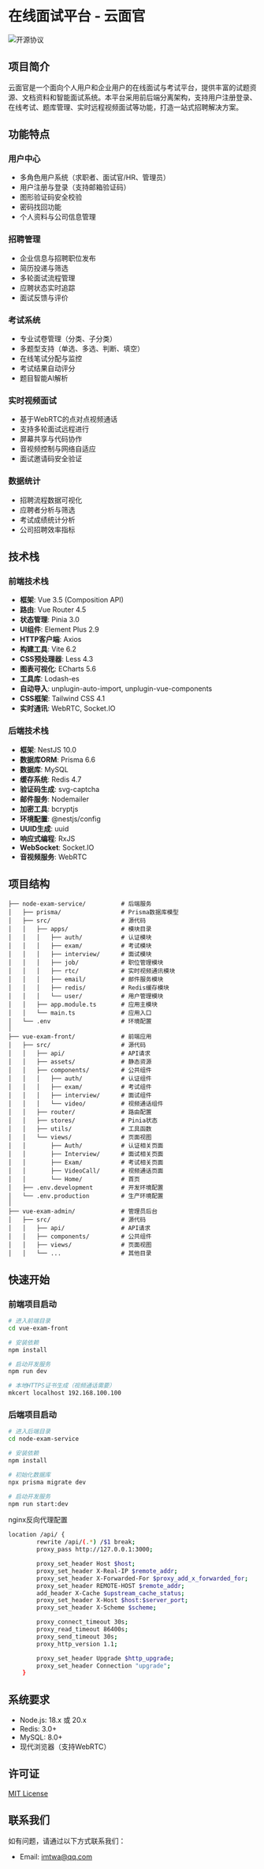 # 在线面试平台 - 云面官

![开源协议](https://img.shields.io/badge/协议-MIT-green)

## 项目简介

云面官是一个面向个人用户和企业用户的在线面试与考试平台，提供丰富的试题资源、文档资料和智能面试系统。本平台采用前后端分离架构，支持用户注册登录、在线考试、题库管理、实时远程视频面试等功能，打造一站式招聘解决方案。

## 功能特点

### 用户中心
- 多角色用户系统（求职者、面试官/HR、管理员）
- 用户注册与登录（支持邮箱验证码）
- 图形验证码安全校验
- 密码找回功能
- 个人资料与公司信息管理

### 招聘管理
- 企业信息与招聘职位发布
- 简历投递与筛选
- 多轮面试流程管理
- 应聘状态实时追踪
- 面试反馈与评价

### 考试系统
- 专业试卷管理（分类、子分类）
- 多题型支持（单选、多选、判断、填空）
- 在线笔试分配与监控
- 考试结果自动评分
- 题目智能AI解析

### 实时视频面试
- 基于WebRTC的点对点视频通话
- 支持多轮面试远程进行
- 屏幕共享与代码协作
- 音视频控制与网络自适应
- 面试邀请码安全验证

### 数据统计
- 招聘流程数据可视化
- 应聘者分析与筛选
- 考试成绩统计分析
- 公司招聘效率指标

## 技术栈

### 前端技术栈
- **框架**: Vue 3.5 (Composition API)
- **路由**: Vue Router 4.5
- **状态管理**: Pinia 3.0
- **UI组件**: Element Plus 2.9
- **HTTP客户端**: Axios
- **构建工具**: Vite 6.2
- **CSS预处理器**: Less 4.3
- **图表可视化**: ECharts 5.6
- **工具库**: Lodash-es
- **自动导入**: unplugin-auto-import, unplugin-vue-components
- **CSS框架**: Tailwind CSS 4.1
- **实时通讯**: WebRTC, Socket.IO

### 后端技术栈
- **框架**: NestJS 10.0
- **数据库ORM**: Prisma 6.6
- **数据库**: MySQL
- **缓存系统**: Redis 4.7
- **验证码生成**: svg-captcha
- **邮件服务**: Nodemailer
- **加密工具**: bcryptjs
- **环境配置**: @nestjs/config
- **UUID生成**: uuid
- **响应式编程**: RxJS
- **WebSocket**: Socket.IO
- **音视频服务**: WebRTC

## 项目结构

```
├── node-exam-service/          # 后端服务
│   ├── prisma/                 # Prisma数据库模型
│   ├── src/                    # 源代码
│   │   ├── apps/               # 模块目录
│   │   │   ├── auth/           # 认证模块
│   │   │   ├── exam/           # 考试模块
│   │   │   ├── interview/      # 面试模块
│   │   │   ├── job/            # 职位管理模块
│   │   │   ├── rtc/            # 实时视频通讯模块
│   │   │   ├── email/          # 邮件服务模块  
│   │   │   ├── redis/          # Redis缓存模块
│   │   │   └── user/           # 用户管理模块
│   │   ├── app.module.ts       # 应用主模块
│   │   └── main.ts             # 应用入口
│   └── .env                    # 环境配置
│
├── vue-exam-front/             # 前端应用
│   ├── src/                    # 源代码
│   │   ├── api/                # API请求
│   │   ├── assets/             # 静态资源
│   │   ├── components/         # 公共组件
│   │   │   ├── auth/           # 认证组件
│   │   │   ├── exam/           # 考试组件
│   │   │   ├── interview/      # 面试组件
│   │   │   └── video/          # 视频通话组件
│   │   ├── router/             # 路由配置
│   │   ├── stores/             # Pinia状态
│   │   ├── utils/              # 工具函数
│   │   └── views/              # 页面视图
│   │       ├── Auth/           # 认证相关页面
│   │       ├── Interview/      # 面试相关页面
│   │       ├── Exam/           # 考试相关页面
│   │       ├── VideoCall/      # 视频通话页面
│   │       └── Home/           # 首页
│   ├── .env.development        # 开发环境配置
│   └── .env.production         # 生产环境配置
│
├── vue-exam-admin/             # 管理员后台
│   ├── src/                    # 源代码
│   │   ├── api/                # API请求
│   │   ├── components/         # 公共组件
│   │   ├── views/              # 页面视图
│   │   └── ...                 # 其他目录
```

## 快速开始

### 前端项目启动
```bash
# 进入前端目录
cd vue-exam-front

# 安装依赖
npm install

# 启动开发服务
npm run dev

# 本地HTTPS证书生成（视频通话需要）
mkcert localhost 192.168.100.100
```

### 后端项目启动
```bash
# 进入后端目录
cd node-exam-service

# 安装依赖
npm install

# 初始化数据库
npx prisma migrate dev

# 启动开发服务
npm run start:dev
```

nginx反向代理配置
```bash
location /api/ {
        rewrite /api/(.*) /$1 break;
        proxy_pass http://127.0.0.1:3000;

        proxy_set_header Host $host;
        proxy_set_header X-Real-IP $remote_addr;
        proxy_set_header X-Forwarded-For $proxy_add_x_forwarded_for;
        proxy_set_header REMOTE-HOST $remote_addr;
        add_header X-Cache $upstream_cache_status;
        proxy_set_header X-Host $host:$server_port;
        proxy_set_header X-Scheme $scheme;

        proxy_connect_timeout 30s;
        proxy_read_timeout 86400s;
        proxy_send_timeout 30s;
        proxy_http_version 1.1;

        proxy_set_header Upgrade $http_upgrade;
        proxy_set_header Connection "upgrade";
    }
```

## 系统要求
- Node.js: 18.x 或 20.x
- Redis: 3.0+
- MySQL: 8.0+
- 现代浏览器（支持WebRTC）

## 许可证
[MIT License](LICENSE)

## 联系我们
如有问题，请通过以下方式联系我们：
- Email: imtwa@qq.com
